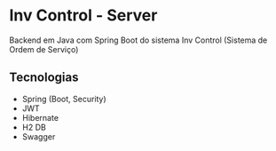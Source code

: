 # Inv Control - Server
Backend em Java com Spring Boot do sistema Inv Control (Sistema de Ordem de Serviço)

## Tecnologias
* Spring (Boot, Security)
* JWT
* Hibernate
* H2 DB
* Swagger
